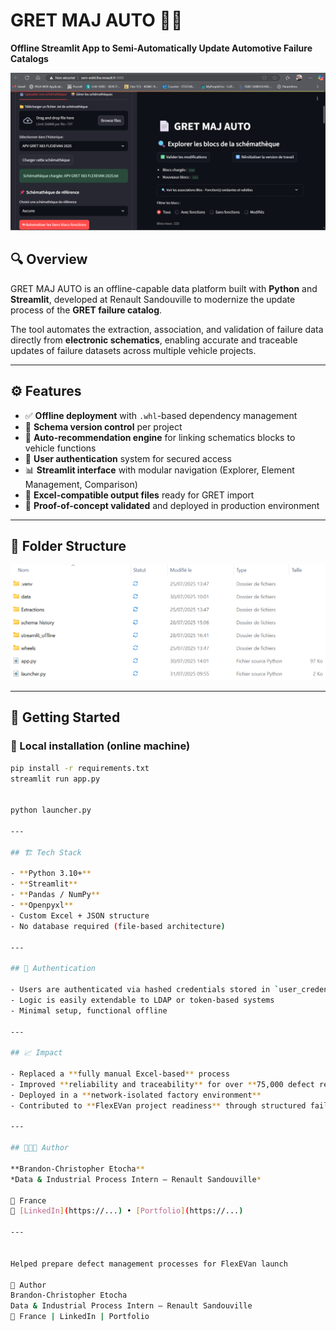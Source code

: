 # GRET MAJ AUTO 🚗🔧

**Offline Streamlit App to Semi-Automatically Update Automotive Failure Catalogs**

![Screenshot](./assets/GMA_visuel_exploration_blocs.png)

## 🔍 Overview

GRET MAJ AUTO is an offline-capable data platform built with **Python** and **Streamlit**, developed at Renault Sandouville to modernize the update process of the **GRET failure catalog**.

The tool automates the extraction, association, and validation of failure data directly from **electronic schematics**, enabling accurate and traceable updates of failure datasets across multiple vehicle projects.

---

## ⚙️ Features

- ✅ **Offline deployment** with `.whl`-based dependency management  
- 📁 **Schema version control** per project  
- 🤖 **Auto-recommendation engine** for linking schematics blocks to vehicle functions  
- 👤 **User authentication** system for secured access  
- 📊 **Streamlit interface** with modular navigation (Explorer, Element Management, Comparison)  
- 📝 **Excel-compatible output files** ready for GRET import  
- 🧪 **Proof-of-concept validated** and deployed in production environment  

---

## 🧩 Folder Structure

![Screenshot](./assets/structure_dossier_projet_gma.png)


---

## 🚀 Getting Started

### 🔧 Local installation (online machine)

```bash
pip install -r requirements.txt
streamlit run app.py


python launcher.py

---

## 🏗️ Tech Stack

- **Python 3.10+**
- **Streamlit**
- **Pandas / NumPy**
- **Openpyxl**
- Custom Excel + JSON structure
- No database required (file-based architecture)

---

## 🔐 Authentication

- Users are authenticated via hashed credentials stored in `user_credentials.json`  
- Logic is easily extendable to LDAP or token-based systems  
- Minimal setup, functional offline

---

## 📈 Impact

- Replaced a **fully manual Excel-based** process
- Improved **reliability and traceability** for over **75,000 defect records**
- Deployed in a **network-isolated factory environment**
- Contributed to **FlexEVan project readiness** through structured failure management

---

## 👨🏿‍💻 Author

**Brandon-Christopher Etocha**  
*Data & Industrial Process Intern – Renault Sandouville*

📍 France  
🔗 [LinkedIn](https://...) • [Portfolio](https://...)

---


Helped prepare defect management processes for FlexEVan launch

🧠 Author
Brandon-Christopher Etocha
Data & Industrial Process Intern – Renault Sandouville
📍 France | LinkedIn | Portfolio
